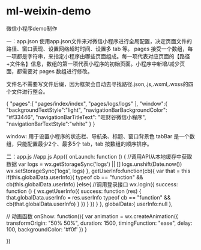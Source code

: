 # ml-weixin-demo
微信小程序demo制作

一：app.json
使用app.json文件来对微信小程序进行全局配置，决定页面文件的路径、窗口表现、设置网络超时时间、设置多 tab 等。
pages
接受一个数组，每一项都是字符串，来指定小程序由哪些页面组成。每一项代表对应页面的【路径+文件名】信息，数组的第一项代表小程序的初始页面。小程序中新增/减少页面，都需要对 pages 数组进行修改。

文件名不需要写文件后缀，因为框架会自动去寻找路径.json,.js,.wxml,.wxss的四个文件进行整合。

{
  "pages":[
    "pages/index/index",
    "pages/logs/logs"
  ],
  "window":{
    "backgroundTextStyle":"light",
    "navigationBarBackgroundColor": "#f33446",
    "navigationBarTitleText": "旺财谷微信小程序",
    "navigationBarTextStyle":"white"
  }
}

window:
用于设置小程序的状态栏、导航条、标题、窗口背景色
tabBar 是一个数组，只能配置最少2个、最多5个 tab，tab 按数组的顺序排序。

二：app.js
  //app.js
App({
  onLaunch: function () {
    //调用API从本地缓存中获取数据
    var logs = wx.getStorageSync('logs') || []
    logs.unshift(Date.now())
    wx.setStorageSync('logs', logs)
  },
  getUserInfo:function(cb){
    var that = this
    if(this.globalData.userInfo){
      typeof cb == "function" && cb(this.globalData.userInfo)
    }else{
      //调用登录接口
      wx.login({
        success: function () {
          wx.getUserInfo({
            success: function (res) {
              that.globalData.userInfo = res.userInfo
              typeof cb == "function" && cb(that.globalData.userInfo)
            }
          })
        }
      })
    }
  },
  globalData:{
    userInfo:null
  },

  // 动画函数
  onShow: function(){
    var animation = wx.createAnimation({
      transformOrigin: "50% 50%",
      duration: 1500,
      timingFunction: "ease",
      delay: 100,
      backgroundColor: '#f0f'
    })
  }

})




